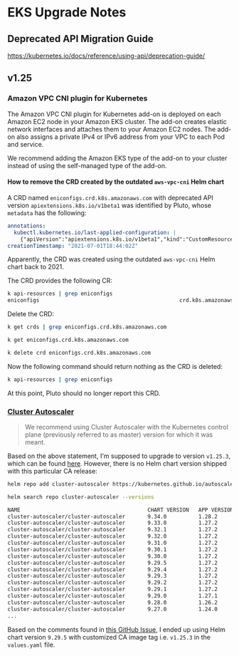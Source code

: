 # EKS Upgrade Notes

## Deprecated API Migration Guide

https://kubernetes.io/docs/reference/using-api/deprecation-guide/

## v1.25

### Amazon VPC CNI plugin for Kubernetes

The Amazon VPC CNI plugin for Kubernetes add-on is deployed on each Amazon EC2 node in your Amazon EKS cluster.
The add-on creates elastic network interfaces and attaches them to your Amazon EC2 nodes.
The add-on also assigns a private IPv4 or IPv6 address from your VPC to each Pod and service.

We recommend adding the Amazon EKS type of the add-on to your cluster instead of using the self-managed type of the add-on.

#### How to remove the CRD created by the outdated `aws-vpc-cni` Helm chart

A CRD named `eniconfigs.crd.k8s.amazonaws.com` with deprecated API version `apiextensions.k8s.io/v1beta1` was identified by Pluto, whose `metadata` has the following:
```yaml
annotations:
  kubectl.kubernetes.io/last-applied-configuration: |
    {"apiVersion":"apiextensions.k8s.io/v1beta1","kind":"CustomResourceDefinition","metadata":{"annotations":{},"labels":{"app.kubernetes.io/instance":"aws-vpc-cni-main-production-red-usw2","app.kubernetes.io/managed-by":"Helm","app.kubernetes.io/name":"aws-node","app.kubernetes.io/version":"v1.8.0","helm.sh/chart":"aws-vpc-cni-1.1.7","k8s-app":"aws-node"},"name":"eniconfigs.crd.k8s.amazonaws.com"},"spec":{"group":"crd.k8s.amazonaws.com","names":{"kind":"ENIConfig","plural":"eniconfigs","singular":"eniconfig"},"scope":"Cluster","versions":[{"name":"v1alpha1","served":true,"storage":true}]}}
creationTimestamp: "2021-07-01T18:44:02Z"
```
Apparently, the CRD was created using the outdated `aws-vpc-cni` Helm chart back to 2021.

The CRD provides the following CR:
```zsh
k api-resources | grep eniconfigs
eniconfigs                                            crd.k8s.amazonaws.com/v1alpha1         false        ENIConfig
```

Delete the CRD:
```zsh
k get crds | grep eniconfigs.crd.k8s.amazonaws.com

k get eniconfigs.crd.k8s.amazonaws.com

k delete crd eniconfigs.crd.k8s.amazonaws.com
```

Now the following command should return nothing as the CRD is deleted:
```zsh
k api-resources | grep eniconfigs
```

At this point, Pluto should no longer report this CRD.

### [Cluster Autoscaler](https://github.com/kubernetes/autoscaler/tree/master/cluster-autoscaler)

> We recommend using Cluster Autoscaler with the Kubernetes control plane (previously referred to as master) version for which it was meant.

Based on the above statement, I'm supposed to upgrade to version `v1.25.3`, which can be found [here](https://github.com/kubernetes/autoscaler/releases/tag/cluster-autoscaler-1.25.3).
However, there is no Helm chart version shipped with this particular CA release:
```zsh
helm repo add cluster-autoscaler https://kubernetes.github.io/autoscaler

helm search repo cluster-autoscaler --versions

NAME                                       	CHART VERSION	APP VERSION	DESCRIPTION
cluster-autoscaler/cluster-autoscaler      	9.34.0       	1.28.2     	Scales Kubernetes worker nodes within autoscali...
cluster-autoscaler/cluster-autoscaler      	9.33.0       	1.27.2     	Scales Kubernetes worker nodes within autoscali...
cluster-autoscaler/cluster-autoscaler      	9.32.1       	1.27.2     	Scales Kubernetes worker nodes within autoscali...
cluster-autoscaler/cluster-autoscaler      	9.32.0       	1.27.2     	Scales Kubernetes worker nodes within autoscali...
cluster-autoscaler/cluster-autoscaler      	9.31.0       	1.27.2     	Scales Kubernetes worker nodes within autoscali...
cluster-autoscaler/cluster-autoscaler      	9.30.1       	1.27.2     	Scales Kubernetes worker nodes within autoscali...
cluster-autoscaler/cluster-autoscaler      	9.30.0       	1.27.2     	Scales Kubernetes worker nodes within autoscali...
cluster-autoscaler/cluster-autoscaler      	9.29.5       	1.27.2     	Scales Kubernetes worker nodes within autoscali...
cluster-autoscaler/cluster-autoscaler      	9.29.4       	1.27.2     	Scales Kubernetes worker nodes within autoscali...
cluster-autoscaler/cluster-autoscaler      	9.29.3       	1.27.2     	Scales Kubernetes worker nodes within autoscali...
cluster-autoscaler/cluster-autoscaler      	9.29.2       	1.27.2     	Scales Kubernetes worker nodes within autoscali...
cluster-autoscaler/cluster-autoscaler      	9.29.1       	1.27.2     	Scales Kubernetes worker nodes within autoscali...
cluster-autoscaler/cluster-autoscaler      	9.29.0       	1.27.1     	Scales Kubernetes worker nodes within autoscali...
cluster-autoscaler/cluster-autoscaler      	9.28.0       	1.26.2     	Scales Kubernetes worker nodes within autoscali...
cluster-autoscaler/cluster-autoscaler      	9.27.0       	1.24.0     	Scales Kubernetes worker nodes within autoscali...
...
```
Based on the comments found in [this GitHub Issue](https://github.com/kubernetes/autoscaler/issues/5761), I ended up using Helm chart version `9.29.5` with customized CA image tag i.e. `v1.25.3` in the `values.yaml` file.
